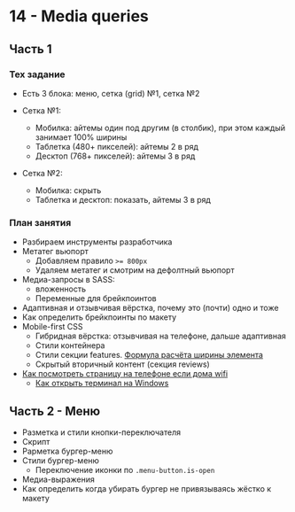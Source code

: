 # 14 - Media queries

## Часть 1

### Тех задание

- Есть 3 блока: меню, сетка (grid) №1, сетка №2
- Сетка №1:

  - Мобилка: айтемы один под другим (в столбик), при этом каждый занимает 100%
    ширины
  - Таблетка (480+ пикселей): айтемы 2 в ряд
  - Десктоп (768+ пикселей): айтемы 3 в ряд

- Сетка №2:
  - Мобилка: скрыть
  - Таблетка и десктоп: показать, айтемы 3 в ряд

### План занятия

- Разбираем инструменты разработчика
- Метатег вьюпорт
  - Добавляем правило `>= 800px`
  - Удаляем метатег и смотрим на дефолтный вьюпорт
- Медиа-запросы в SASS:
  - вложенность
  - Переменные для брейкпоинтов
- Адаптивная и отзывчивая вёрстка, почему это (почти) одно и тоже
- Как определить брейкпоинты по макету
- Mobile-first CSS
  - Гибридная вёрстка: отзывчивая на телефоне, дальше адаптивная
  - Стили контейнера
  - Стили секции features.
    [Формула расчёта ширины элемента](https://gist.github.com/luxplanjay/b2cdf8f124fc2c896789a28b6ba16a87)
  - Скрытый вторичный контент (секция reviews)
- [Как посмотреть страницу на телефоне если дома wifi](https://github.com/ritwickdey/vscode-live-server/blob/master/docs/faqs.md#how-to-access-the-server-from-mobile)
  - [Как открыть терминал на Windows](https://youtu.be/S3eN_xdz3gg)

## Часть 2 - Меню

- Разметка и стили кнопки-переключателя
- Скрипт
- Рарметка бургер-меню
- Стили бургер-меню
  - Переключение иконки по `.menu-button.is-open`
- Медиа-выражения
- Как определить когда убирать бургер не привязываясь жёстко к макету
